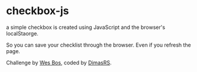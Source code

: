 # checkbox-js

a simple checkbox is created using JavaScript and the browser's localStaorge.

So you can save your checklist through the browser. Even if you refresh the page.

Challenge by <a href="https://github.com/wesbos">Wes Bos</a>, coded by <a href="https://github.com/dimaskuy">DimasRS</a>.
